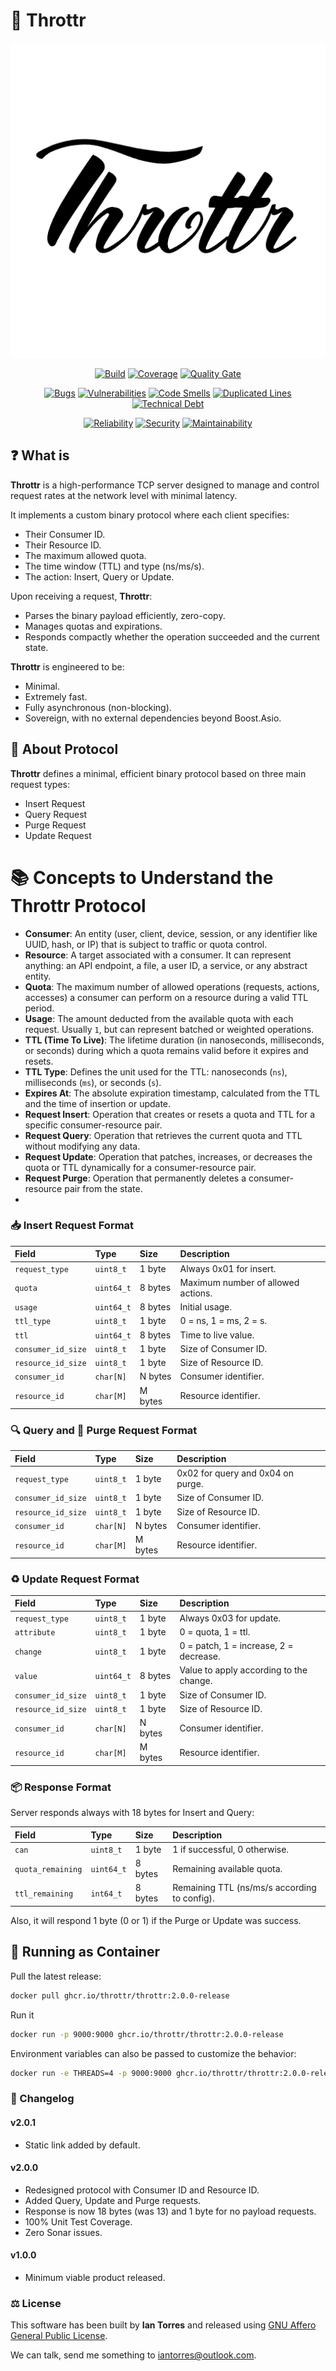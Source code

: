 # 🚀 Throttr

<p align="center"><a href="https://throttr.cl" target="_blank"><img src="./throttr.png" alt="Throttr"></a></p>

<p align="center">
<a href="https://github.com/throttr/throttr/actions/workflows/build.yml"><img src="https://github.com/throttr/throttr/actions/workflows/build.yml/badge.svg" alt="Build"></a>
<a href="https://codecov.io/gh/throttr/throttr"><img src="https://codecov.io/gh/throttr/throttr/graph/badge.svg?token=QCWYBNCJ0T" alt="Coverage"></a>
<a href="https://sonarcloud.io/project/overview?id=throttr_throttr"><img src="https://sonarcloud.io/api/project_badges/measure?project=throttr_throttr&metric=alert_status" alt="Quality Gate"></a>
</p>

<p align="center">
<a href="https://sonarcloud.io/project/overview?id=throttr_throttr"><img src="https://sonarcloud.io/api/project_badges/measure?project=throttr_throttr&metric=bugs" alt="Bugs"></a>
<a href="https://sonarcloud.io/project/overview?id=throttr_throttr"><img src="https://sonarcloud.io/api/project_badges/measure?project=throttr_throttr&metric=vulnerabilities" alt="Vulnerabilities"></a>
<a href="https://sonarcloud.io/project/overview?id=throttr_throttr"><img src="https://sonarcloud.io/api/project_badges/measure?project=throttr_throttr&metric=code_smells" alt="Code Smells"></a>
<a href="https://sonarcloud.io/project/overview?id=throttr_throttr"><img src="https://sonarcloud.io/api/project_badges/measure?project=throttr_throttr&metric=duplicated_lines_density" alt="Duplicated Lines"></a>
<a href="https://sonarcloud.io/project/overview?id=throttr_throttr"><img src="https://sonarcloud.io/api/project_badges/measure?project=throttr_throttr&metric=sqale_index" alt="Technical Debt"></a>
</p>

<p align="center">
<a href="https://sonarcloud.io/project/overview?id=throttr_throttr"><img src="https://sonarcloud.io/api/project_badges/measure?project=throttr_throttr&metric=reliability_rating" alt="Reliability"></a>
<a href="https://sonarcloud.io/project/overview?id=throttr_throttr"><img src="https://sonarcloud.io/api/project_badges/measure?project=throttr_throttr&metric=security_rating" alt="Security"></a>
<a href="https://sonarcloud.io/project/overview?id=throttr_throttr"><img src="https://sonarcloud.io/api/project_badges/measure?project=throttr_throttr&metric=sqale_rating" alt="Maintainability"></a>
</p>

## ❓ What is 

**Throttr** is a high-performance TCP server designed to manage and control request rates at the network level with minimal latency.

It implements a custom binary protocol where each client specifies:

- Their Consumer ID.
- Their Resource ID.
- The maximum allowed quota.
- The time window (TTL) and type (ns/ms/s).
- The action: Insert, Query or Update.

Upon receiving a request, **Throttr**:

- Parses the binary payload efficiently, zero-copy.
- Manages quotas and expirations.
- Responds compactly whether the operation succeeded and the current state.

**Throttr** is engineered to be:

- Minimal.
- Extremely fast.
- Fully asynchronous (non-blocking).
- Sovereign, with no external dependencies beyond Boost.Asio.

## 📜 About Protocol

**Throttr** defines a minimal, efficient binary protocol based on three main request types:

- Insert Request
- Query Request
- Purge Request
- Update Request

# 📚 Concepts to Understand the Throttr Protocol

- **Consumer**: An entity (user, client, device, session, or any identifier like UUID, hash, or IP) that is subject to traffic or quota control.
- **Resource**: A target associated with a consumer. It can represent anything: an API endpoint, a file, a user ID, a service, or any abstract entity.
- **Quota**: The maximum number of allowed operations (requests, actions, accesses) a consumer can perform on a resource during a valid TTL period.
- **Usage**: The amount deducted from the available quota with each request. Usually `1`, but can represent batched or weighted operations.
- **TTL (Time To Live)**: The lifetime duration (in nanoseconds, milliseconds, or seconds) during which a quota remains valid before it expires and resets.
- **TTL Type**: Defines the unit used for the TTL: nanoseconds (`ns`), milliseconds (`ms`), or seconds (`s`).
- **Expires At**: The absolute expiration timestamp, calculated from the TTL and the time of insertion or update.
- **Request Insert**: Operation that creates or resets a quota and TTL for a specific consumer-resource pair.
- **Request Query**: Operation that retrieves the current quota and TTL without modifying any data.
- **Request Update**: Operation that patches, increases, or decreases the quota or TTL dynamically for a consumer-resource pair.
- **Request Purge**: Operation that permanently deletes a consumer-resource pair from the state.
- 
### 📥 Insert Request Format

| Field              | Type       | Size    | Description                        |
|:-------------------|:-----------|:--------|:-----------------------------------|
| `request_type`     | `uint8_t`  | 1 byte  | Always 0x01 for insert.            |
| `quota`            | `uint64_t` | 8 bytes | Maximum number of allowed actions. |
| `usage`            | `uint64_t` | 8 bytes | Initial usage.                     |
| `ttl_type`         | `uint8_t`  | 1 byte  | 0 = ns, 1 = ms, 2 = s.             |
| `ttl`              | `uint64_t` | 8 bytes | Time to live value.                |
| `consumer_id_size` | `uint8_t`  | 1 byte  | Size of Consumer ID.               |
| `resource_id_size` | `uint8_t`  | 1 byte  | Size of Resource ID.               |
| `consumer_id`      | `char[N]`  | N bytes | Consumer identifier.               |
| `resource_id`      | `char[M]`  | M bytes | Resource identifier.               |

### 🔍 Query and 🧹 Purge Request Format

| Field              | Type      | Size    | Description                       |
|:-------------------|:----------|:--------|:----------------------------------|
| `request_type`     | `uint8_t` | 1 byte  | 0x02 for query and 0x04 on purge. |
| `consumer_id_size` | `uint8_t` | 1 byte  | Size of Consumer ID.              |
| `resource_id_size` | `uint8_t` | 1 byte  | Size of Resource ID.              |
| `consumer_id`      | `char[N]` | N bytes | Consumer identifier.              |
| `resource_id`      | `char[M]` | M bytes | Resource identifier.              |

### ♻️ Update Request Format

| Field              | Type       | Size    | Description                             |
|:-------------------|:-----------|:--------|:----------------------------------------|
| `request_type`     | `uint8_t`  | 1 byte  | Always 0x03 for update.                 |
| `attribute`        | `uint8_t`  | 1 byte  | 0 = quota, 1 = ttl.                     |
| `change`           | `uint8_t`  | 1 byte  | 0 = patch, 1 = increase, 2 = decrease.  |
| `value`            | `uint64_t` | 8 bytes | Value to apply according to the change. |
| `consumer_id_size` | `uint8_t`  | 1 byte  | Size of Consumer ID.                    |
| `resource_id_size` | `uint8_t`  | 1 byte  | Size of Resource ID.                    |
| `consumer_id`      | `char[N]`  | N bytes | Consumer identifier.                    |
| `resource_id`      | `char[M]`  | M bytes | Resource identifier.                    |

### 📦 Response Format

Server responds always with 18 bytes for Insert and Query:

| Field             | Type       | Size    | Description                                  |
|:------------------|:-----------|:--------|:---------------------------------------------|
| `can`             | `uint8_t`  | 1 byte  | 1 if successful, 0 otherwise.                |
| `quota_remaining` | `uint64_t` | 8 bytes | Remaining available quota.                   |
| `ttl_remaining`   | `int64_t`  | 8 bytes | Remaining TTL (ns/ms/s according to config). |

Also, it will respond 1 byte (0 or 1) if the Purge or Update was success.

## 🐳 Running as Container

Pull the latest release:

```bash
docker pull ghcr.io/throttr/throttr:2.0.0-release
```

Run it

```bash
docker run -p 9000:9000 ghcr.io/throttr/throttr:2.0.0-release
```

Environment variables can also be passed to customize the behavior:

```bash
docker run -e THREADS=4 -p 9000:9000 ghcr.io/throttr/throttr:2.0.0-release
```

### 📝 Changelog

#### v2.0.1

- Static link added by default.

#### v2.0.0

- Redesigned protocol with Consumer ID and Resource ID.
- Added Query, Update and Purge requests.
- Response is now 18 bytes (was 13) and 1 byte for no payload requests.
- 100% Unit Test Coverage.
- Zero Sonar issues.

#### v1.0.0

- Minimum viable product released.

### ⚖️ License

This software has been built by **Ian Torres** and released using [GNU Affero General Public License](./LICENSE).

We can talk, send me something to [iantorres@outlook.com](mailto:iantorres@outlook.com).
